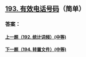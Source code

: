 ## [193. 有效电话号码](https://leetcode-cn.com/problems/valid-phone-numbers/)（简单）





### 答案：



#### [上一题（192. 统计词频）(中等)](https://github.com/sdwwld/leetCode/blob/master/src/main/java/com/wld/java/leetcode/leetCode0192.md)

#### [下一题（194. 转置文件）(中等)](https://github.com/sdwwld/leetCode/blob/master/src/main/java/com/wld/java/leetcode/leetCode0194.md)